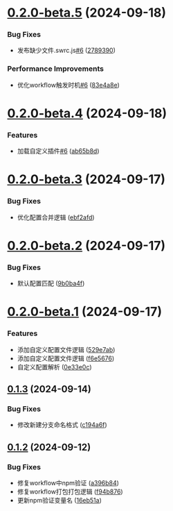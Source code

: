 # [0.2.0-beta.5](https://github.com/chenmijiang/simplify-work/compare/v0.2.0-beta.4...v0.2.0-beta.5) (2024-09-18)

### Bug Fixes

- 发布缺少文件.swrc.js[#6](https://github.com/chenmijiang/simplify-work/issues/6) ([2789390](https://github.com/chenmijiang/simplify-work/commit/2789390104320101055d1517dc7162b6916548a9))

### Performance Improvements

- 优化workflow触发时机[#6](https://github.com/chenmijiang/simplify-work/issues/6) ([83e4a8e](https://github.com/chenmijiang/simplify-work/commit/83e4a8ec66f430895a1a5c600bbdc09d98657f5d))

# [0.2.0-beta.4](https://github.com/chenmijiang/simplify-work/compare/v0.2.0-beta.3...v0.2.0-beta.4) (2024-09-18)

### Features

- 加载自定义插件[#6](https://github.com/chenmijiang/simplify-work/issues/6) ([ab65b8d](https://github.com/chenmijiang/simplify-work/commit/ab65b8de50d8bfd7f36192b1256841d8d21a8209))

# [0.2.0-beta.3](https://github.com/chenmijiang/simplify-work/compare/v0.2.0-beta.2...v0.2.0-beta.3) (2024-09-17)

### Bug Fixes

- 优化配置合并逻辑 ([ebf2afd](https://github.com/chenmijiang/simplify-work/commit/ebf2afd79f4037a6696b195ba0a9d96fb8da6aa9))

# [0.2.0-beta.2](https://github.com/chenmijiang/simplify-work/compare/v0.2.0-beta.1...v0.2.0-beta.2) (2024-09-17)

### Bug Fixes

- 默认配置匹配 ([9b0ba4f](https://github.com/chenmijiang/simplify-work/commit/9b0ba4fffaaef9d04869d00ff3991ae1c70adc88))

# [0.2.0-beta.1](https://github.com/chenmijiang/simplify-work/compare/v0.1.3...v0.2.0-beta.1) (2024-09-17)

### Features

- 添加自定义配置文件逻辑 ([529e7ab](https://github.com/chenmijiang/simplify-work/commit/529e7abe41ba93ea075e2777c1c2153c43d76463))
- 添加自定义配置文件逻辑 ([f6e5676](https://github.com/chenmijiang/simplify-work/commit/f6e567617883a3dd332250ba8fd23fd8cf386a7b))
- 自定义配置解析 ([0e33e0c](https://github.com/chenmijiang/simplify-work/commit/0e33e0c752dbc49bbb799eadf7d3208fd9a2b439))

## [0.1.3](https://github.com/chenmijiang/simplify-work/compare/v0.1.2...v0.1.3) (2024-09-14)

### Bug Fixes

- 修改新建分支命名格式 ([c194a6f](https://github.com/chenmijiang/simplify-work/commit/c194a6ff9d076797af0ab5c8fef89f238881bb4e))

## [0.1.2](https://github.com/chenmijiang/simplify-work/compare/v0.1.1...v0.1.2) (2024-09-12)

### Bug Fixes

- 修复workflow中npm验证 ([a396b84](https://github.com/chenmijiang/simplify-work/commit/a396b84379be60b840ad1f37bbdff037565bfe02))
- 修复workflow打包打包逻辑 ([f94b876](https://github.com/chenmijiang/simplify-work/commit/f94b8768eac80a750fa96547c12e5b8293bc816b))
- 更新npm验证变量名 ([16eb51a](https://github.com/chenmijiang/simplify-work/commit/16eb51a90aa4061309df82924de329f9688485cf))
